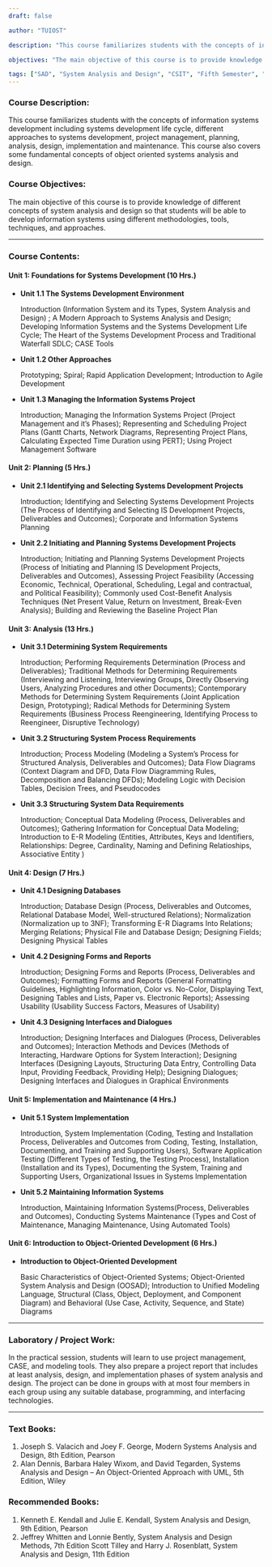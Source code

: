 ```yaml
---
draft: false

author: "TUIOST"

description: "This course familiarizes students with the concepts of information systems development including systems development life cycle, different approaches to systems development, project management, planning, analysis, design, implementation and maintenance. This course also covers some fundamental concepts of object oriented systems analysis and design."

objectives: "The main objective of this course is to provide knowledge of different concepts of system analysis and design so that students will be able to develop information systems using different methodologies, tools, techniques, and approaches."

tags: ["SAD", "System Analysis and Design", "CSIT", "Fifth Semester", "Syllabus", "TU"]
---
```


### Course Description:

This course familiarizes students with the concepts of information systems development including systems development life cycle, different approaches to systems development, project management, planning, analysis, design, implementation and maintenance. This course also covers some fundamental concepts of object oriented systems analysis and design.

### Course Objectives:

The main objective of this course is to provide knowledge of different concepts of system analysis and design so that students will be able to develop information systems using different methodologies, tools, techniques, and approaches.

<hr>

### Course Contents:

#### Unit 1: Foundations for Systems Development (10 Hrs.)

- **Unit 1.1 The Systems Development Environment**

  Introduction (Information System and its Types, System Analysis and Design) ; A Modern Approach to Systems Analysis and Design; Developing Information Systems and the Systems Development Life Cycle; The Heart of the Systems Development Process and Traditional Waterfall SDLC; CASE Tools

- **Unit 1.2 Other Approaches**

  Prototyping; Spiral; Rapid Application Development; Introduction to Agile Development

- **Unit 1.3 Managing the Information Systems Project**

  Introduction; Managing the Information Systems Project (Project Management and it’s Phases); Representing and Scheduling Project Plans (Gantt Charts, Network Diagrams, Representing Project Plans, Calculating Expected Time Duration using PERT); Using Project Management Software

#### Unit 2: Planning (5 Hrs.)

- **Unit 2.1 Identifying and Selecting Systems Development Projects**

  Introduction; Identifying and Selecting Systems Development Projects (The Process of Identifying and Selecting IS Development Projects, Deliverables and Outcomes); Corporate and Information Systems Planning

- **Unit 2.2 Initiating and Planning Systems Development Projects**

  Introduction; Initiating and Planning Systems Development Projects (Process of Initiating and Planning IS Development Projects, Deliverables and Outcomes), Assessing Project Feasibility (Accessing Economic, Technical, Operational, Scheduling, Legal and contractual, and Political Feasibility); Commonly used Cost-Benefit Analysis Techniques (Net Present Value, Return on Investment, Break-Even Analysis); Building and Reviewing the Baseline Project Plan

#### Unit 3: Analysis (13 Hrs.)

- **Unit 3.1 Determining System Requirements**

  Introduction; Performing Requirements Determination (Process and Deliverables); Traditional Methods for Determining Requirements (Interviewing and Listening, Interviewing Groups, Directly Observing Users, Analyzing Procedures and other Documents); Contemporary Methods for Determining System Requirements (Joint Application Design, Prototyping); Radical Methods for Determining System Requirements (Business Process Reengineering, Identifying Process to Reengineer, Disruptive Technology)

- **Unit 3.2 Structuring System Process Requirements**

  Introduction; Process Modeling (Modeling a System’s Process for Structured Analysis, Deliverables and Outcomes); Data Flow Diagrams (Context Diagram and DFD, Data Flow Diagramming Rules, Decomposition and Balancing DFDs); Modeling Logic with Decision Tables, Decision Trees, and Pseudocodes

- **Unit 3.3 Structuring System Data Requirements**

  Introduction; Conceptual Data Modeling (Process, Deliverables and Outcomes); Gathering Information for Conceptual Data Modeling; Introduction to E-R Modeling (Entities, Attributes, Keys and Identifiers, Relationships: Degree, Cardinality, Naming and Defining Relatioships, Associative Entity )

#### Unit 4: Design (7 Hrs.)

- **Unit 4.1 Designing Databases**

  Introduction; Database Design (Process, Deliverables and Outcomes, Relational Database Model, Well-structured Relations); Normalization (Normalization up to 3NF); Transforming E-R Diagrams Into Relations; Merging Relations; Physical File and Database Design; Designing Fields; Designing Physical Tables

- **Unit 4.2 Designing Forms and Reports**

  Introduction; Designing Forms and Reports (Process, Deliverables and Outcomes); Formatting Forms and Reports (General Formatting Guidelines, Highlighting Information, Color vs. No-Color, Displaying Text, Designing Tables and Lists, Paper vs. Electronic Reports); Assessing Usability (Usability Success Factors, Measures of Usability)

- **Unit 4.3 Designing Interfaces and Dialogues**

  Introduction; Designing Interfaces and Dialogues (Process, Deliverables and Outcomes); Interaction Methods and Devices (Methods of Interacting, Hardware Options for System Interaction); Designing Interfaces (Designing Layouts, Structuring Data Entry, Controlling Data Input, Providing Feedback, Providing Help); Designing Dialogues; Designing Interfaces and Dialogues in Graphical Environments

#### Unit 5: Implementation and Maintenance (4 Hrs.)

- **Unit 5.1 System Implementation**

  Introduction, System Implementation (Coding, Testing and Installation Process, Deliverables and Outcomes from Coding, Testing, Installation, Documenting, and Training and Supporting Users), Software Application Testing (Different Types of Testing, the Testing Process), Installation (Installation and its Types), Documenting the System, Training and Supporting Users, Organizational Issues in Systems Implementation

- **Unit 5.2 Maintaining Information Systems**

  Introduction, Maintaining Information Systems(Process, Deliverables and Outcomes), Conducting Systems Maintenance (Types and Cost of Maintenance, Managing Maintenance, Using Automated Tools)

#### Unit 6: Introduction to Object-Oriented Development (6 Hrs.)

- **Introduction to Object-Oriented Development**

  Basic Characteristics of Object-Oriented Systems; Object-Oriented System Analysis and Design (OOSAD); Introduction to Unified Modeling Language, Structural (Class, Object, Deployment, and Component Diagram) and Behavioral (Use Case, Activity, Sequence, and State) Diagrams

<hr>

### Laboratory / Project Work:

In the practical session, students will learn to use project management, CASE, and modeling tools. They also prepare a project report that includes at least analysis, design, and implementation phases of system analysis and design. The project can be done in groups with at most four members in each group using any suitable database, programming, and interfacing technologies.

<hr>

### Text Books:

1. Joseph S. Valacich and Joey F. George, Modern Systems Analysis and Design, 8th Edition, Pearson
2. Alan Dennis, Barbara Haley Wixom, and David Tegarden, Systems Analysis and Design – An Object-Oriented Approach with UML, 5th Edition, Wiley

### Recommended Books:

1. Kenneth E. Kendall and Julie E. Kendall, System Analysis and Design, 9th Edition, Pearson
2. Jeffrey Whitten and Lonnie Bently, System Analysis and Design Methods, 7th Edition Scott Tilley and Harry J. Rosenblatt, System Analysis and Design, 11th Edition
